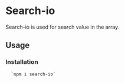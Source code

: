 # Search-io 
 Search-io is used for search value in the array.

## Usage

  ### Installation

      `npm i search-io`
  

